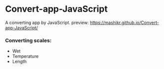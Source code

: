 # Convert-app-JavaScript
A converting app by JavaScript. preview: https://mashikr.github.io/Convert-app-JavaScript/

<h3>Converting scales:</h3>
<ul>
<li>Wet</li>
<li>Temperature</li>
<li>Length</li>
</ul>
